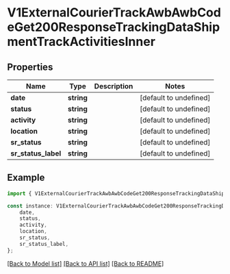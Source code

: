 # V1ExternalCourierTrackAwbAwbCodeGet200ResponseTrackingDataShipmentTrackActivitiesInner


## Properties

Name | Type | Description | Notes
------------ | ------------- | ------------- | -------------
**date** | **string** |  | [default to undefined]
**status** | **string** |  | [default to undefined]
**activity** | **string** |  | [default to undefined]
**location** | **string** |  | [default to undefined]
**sr_status** | **string** |  | [default to undefined]
**sr_status_label** | **string** |  | [default to undefined]

## Example

```typescript
import { V1ExternalCourierTrackAwbAwbCodeGet200ResponseTrackingDataShipmentTrackActivitiesInner } from './api';

const instance: V1ExternalCourierTrackAwbAwbCodeGet200ResponseTrackingDataShipmentTrackActivitiesInner = {
    date,
    status,
    activity,
    location,
    sr_status,
    sr_status_label,
};
```

[[Back to Model list]](../README.md#documentation-for-models) [[Back to API list]](../README.md#documentation-for-api-endpoints) [[Back to README]](../README.md)
